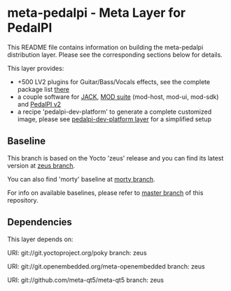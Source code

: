 # meta-pedalpi - Meta Layer for PedalPI

This README file contains information on building the meta-pedalpi distribution layer.
Please see the corresponding sections below for details.

This layer provides:
- +500 LV2 plugins for Guitar/Bass/Vocals effects, see the complete package list [there](https://github.com/auto3000/meta-pedalpi/tree/master/recipes-lv2)
- a couple software for [JACK](http://jackaudio.org/), [MOD suite](http://moddevices.com/mod-duo) (mod-host, mod-ui, mod-sdk) and [PedalPI v2](https://github.com/auto3000/pedalpii)
- a recipe 'pedalpi-dev-platform' to generate a complete customized image, please see [pedalpi-dev-platform layer](https://github.com/auto3000/pedalpi-dev-platform) for a simplified setup

## Baseline

This branch is based on the Yocto 'zeus' release and you can find its latest version at [zeus branch](https://github.com/auto3000/meta-pedalpi/tree/master).

You can also find 'morty' baseline at [morty branch](https://github.com/auto3000/meta-pedalpi/tree/morty).

For info on available baselines, please refer to [master branch](https://github.com/auto3000/meta-pedalpi/tree/master) of this repository.

## Dependencies

This layer depends on:

  URI: git://git.yoctoproject.org/poky
  branch: zeus
 
  URI: git://git.openembedded.org/meta-openembedded
  branch: zeus

  URI: git://github.com/meta-qt5/meta-qt5
  branch: zeus

